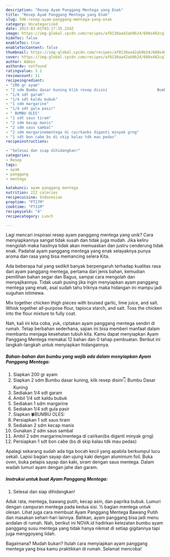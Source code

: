 ```yaml
---
description: "Resep Ayam Panggang Mentega yang Enak"
title: "Resep Ayam Panggang Mentega yang Enak"
slug: 596-resep-ayam-panggang-mentega-yang-enak
category: Uncategorized
date: 2023-03-01T03:17:35.234Z
image: https://img-global.cpcdn.com/recipes/af8130aa42ab9b24/680x482cq70/ayam-panggang-mentega-foto-resep-utama.jpg
hideToc: false
enableToc: true
enableTocContent: false
thumbnail: https://img-global.cpcdn.com/recipes/af8130aa42ab9b24/680x482cq70/ayam-panggang-mentega-foto-resep-utama.jpg
cover: https://img-global.cpcdn.com/recipes/af8130aa42ab9b24/680x482cq70/ayam-panggang-mentega-foto-resep-utama.jpg
author: Admin
authorAv: notfound
ratingvalue: 3.1
reviewcount: 11
recipeingredient:
- "200 gr ayam"
- "2 sdm Bumbu dasar kuning klik resep disini                      Bumbu Dasar Kuning"
- "1/4 sdt garam"
- "1/4 sdt kaldu bubuk"
- "1 sdm margarine"
- "1/4 sdt gula pasir"
- " BUMBU OLES"
- "1 sdt saus tiram"
- "2 sdm kecap manis"
- "2 sdm saus sambal"
- "2 sdm margarinementega di cairkanbs diganti minyak grng"
- "1 sdt bon cabe bs di skip kalau tdk mau pedas"
recipeinstructions:

- "Selesai dan siap dihidangkan!"
categories:
- Resep
tags:
- ayam
- panggang
- mentega

katakunci: ayam panggang mentega 
nutrition: 222 calories
recipecuisine: Indonesian
preptime: "PT17M"
cooktime: "PT31M"
recipeyield: "4"
recipecategory: Lunch

---
```





Lagi mencari inspirasi resep ayam panggang mentega yang unik? Cara menyiapkannya sangat tidak susah dan tidak juga mudah. Jika keliru mengolah maka hasilnya tidak akan memuaskan dan justru cenderung tidak enak. Padahal ayam panggang mentega yang enak selayaknya punya aroma dan rasa yang bisa memancing selera Kita.





Ada beberapa hal yang sedikit banyak berpengaruh terhadap kualitas rasa dari ayam panggang mentega, pertama dari jenis bahan, kemudian pemilihan bahan segar dan Bagus, sampai cara mengolah dan menyajikannya. Tidak usah pusing jika ingin menyiapkan ayam panggang mentega yang enak,      asal sudah tahu triknya maka hidangan ini mampu jadi suguhan istimewa.














Mix together chicken thigh pieces with bruised garlic, lime juice, and salt. Whisk together all-purpose flour, tapioca starch, and salt. Toss the chicken into the flour mixture to fully coat.






Nah, kali ini kita coba, yuk, ciptakan ayam panggang mentega sendiri di rumah. Tetap berbahan sederhana, sajian ini bisa memberi manfaat dalam membantu menjaga kesehatan tubuh kita. Kamu dapat menyiapkan Ayam Panggang Mentega memakai 12 bahan dan 0 tahap pembuatan. Berikut ini langkah-langkah untuk menyiapkan hidangannya.

<!--inarticleads1-->

##### Bahan-bahan dan bumbu yang wajib ada dalam menyiapkan Ayam Panggang Mentega:

1. Siapkan 200 gr ayam
1. Siapkan 2 sdm Bumbu dasar kuning, klik resep disini👇                      Bumbu Dasar Kuning
1. Sediakan 1/4 sdt garam
1. Ambil 1/4 sdt kaldu bubuk
1. Sediakan 1 sdm margarine
1. Sediakan 1/4 sdt gula pasir
1. Siapkan  🍀BUMBU OLES:
1. Persiapkan 1 sdt saus tiram
1. Sediakan 2 sdm kecap manis
1. Gunakan 2 sdm saus sambal
1. Ambil 2 sdm margarine/mentega di cairkan(bs diganti minyak grng)
1. Persiapkan 1 sdt bon cabe (bs di skip kalau tdk mau pedas)


Apalagi sekarang sudah ada tiga bocah kecil yang apabila berkumpul lucu sekali. Lapisi bagian sayap dan ujung kaki dengan aluminium foil. Buka oven, buka pelapis sayap dan kaki, siram dengan saus mentega. Dalam wadah lumuri ayam dengan jahe dan garam. 

<!--inarticleads2-->

##### Instruksi untuk buat Ayam Panggang Mentega:


1. Selesai dan siap dihidangkan!

Aduk rata, mentega, bawang putih, kecap asin, dan paprika bubuk. Lumuri dengan campuran mentega pada kedua sisi. ½ bagian mentega untuk olesan. Lihat juga cara membuat Ayam Panggang Mentega Bawang Putih dan masakan sehari-hari lainnya. Bahkan, ayam panggang bisa jadi menu andalan di rumah. Nah, berikut ini NOVA.id hadirkan kelezatan bumbu ayam panggang susu mentega yang tidak hanya nikmat di setiap gigitannya tapi juga menggoyang lidah. 

Bagaimana? Mudah bukan? Itulah cara menyiapkan ayam panggang mentega yang bisa kamu praktikkan di rumah. Selamat mencoba!
